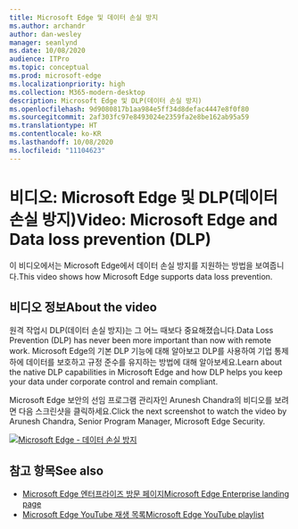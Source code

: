 ```yaml
---
title: Microsoft Edge 및 데이터 손실 방지
ms.author: archandr
author: dan-wesley
manager: seanlynd
ms.date: 10/08/2020
audience: ITPro
ms.topic: conceptual
ms.prod: microsoft-edge
ms.localizationpriority: high
ms.collection: M365-modern-desktop
description: Microsoft Edge 및 DLP(데이터 손실 방지)
ms.openlocfilehash: 9d9080817b1aa984e5ff34d8defac4447e8f0f80
ms.sourcegitcommit: 2af303fc97e8493024e2359fa2e8be162ab95a59
ms.translationtype: HT
ms.contentlocale: ko-KR
ms.lasthandoff: 10/08/2020
ms.locfileid: "11104623"
---
```

# <span data-ttu-id="0b55e-103">비디오: Microsoft Edge 및 DLP(데이터 손실 방지)</span><span class="sxs-lookup"><span data-stu-id="0b55e-103">Video: Microsoft Edge and Data loss prevention (DLP)</span></span>

<span data-ttu-id="0b55e-104">이 비디오에서는 Microsoft Edge에서 데이터 손실 방지를 지원하는 방법을 보여줍니다.</span><span class="sxs-lookup"><span data-stu-id="0b55e-104">This video shows how Microsoft Edge supports data loss prevention.</span></span>

## <span data-ttu-id="0b55e-105">비디오 정보</span><span class="sxs-lookup"><span data-stu-id="0b55e-105">About the video</span></span>

<span data-ttu-id="0b55e-106">원격 작업시 DLP(데이터 손실 방지)는 그 어느 때보다 중요해졌습니다.</span><span class="sxs-lookup"><span data-stu-id="0b55e-106">Data Loss Prevention (DLP) has never been more important than now with remote work.</span></span> <span data-ttu-id="0b55e-107">Microsoft Edge의 기본 DLP 기능에 대해 알아보고 DLP를 사용하여 기업 통제하에 데이터를 보호하고 규정 준수를 유지하는 방법에 대해 알아보세요.</span><span class="sxs-lookup"><span data-stu-id="0b55e-107">Learn about the native DLP capabilities in Microsoft Edge and how DLP helps you keep your data under corporate control and remain compliant.</span></span>

<span data-ttu-id="0b55e-108">Microsoft Edge 보안의 선임 프로그램 관리자인 Arunesh Chandra의 비디오를 보려면 다음 스크린샷을 클릭하세요.</span><span class="sxs-lookup"><span data-stu-id="0b55e-108">Click the next screenshot to watch the video by Arunesh Chandra, Senior Program Manager, Microsoft Edge Security.</span></span> 

[![Microsoft Edge - 데이터 손실 방지](https://res.cloudinary.com/marcomontalbano/image/upload/v1602111637/video_to_markdown/images/youtube--dLD04U9eTqg-c05b58ac6eb4c4700831b2b3070cd403.jpg)](https://www.youtube.com/watch?v=dLD04U9eTqg "Microsoft Edge - Data loss prevention")

## <span data-ttu-id="0b55e-110">참고 항목</span><span class="sxs-lookup"><span data-stu-id="0b55e-110">See also</span></span>

- [<span data-ttu-id="0b55e-111">Microsoft Edge 엔터프라이즈 방문 페이지</span><span class="sxs-lookup"><span data-stu-id="0b55e-111">Microsoft Edge Enterprise landing page</span></span>](https://aka.ms/EdgeEnterprise)
- [<span data-ttu-id="0b55e-112">Microsoft Edge YouTube 재생 목록</span><span class="sxs-lookup"><span data-stu-id="0b55e-112">Microsoft Edge YouTube playlist</span></span>](https://www.youtube.com/playlist?list=PLXtHYVsvn_b-uXh1tMeYpT-0iD8tD3tFy)
